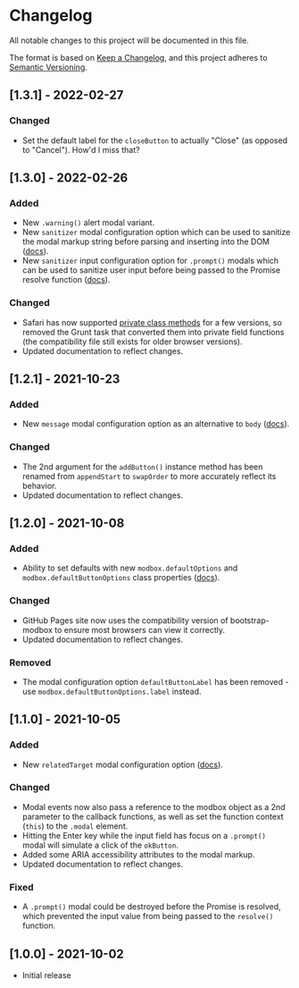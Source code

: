 # Changelog
All notable changes to this project will be documented in this file.

The format is based on [Keep a Changelog](https://keepachangelog.com/), and this project adheres to [Semantic Versioning](https://semver.org/).


## [1.3.1] - 2022-02-27
### Changed
- Set the default label for the `closeButton` to actually "Close" (as opposed to "Cancel").  How'd I miss that?


## [1.3.0] - 2022-02-26
### Added
- New `.warning()` alert modal variant.
- New `sanitizer` modal configuration option which can be used to sanitize the modal markup string before parsing and inserting into the DOM ([docs](https://erobertson42.github.io/bootstrap-modbox/docs.html#options-sanitizer)).
- New `sanitizer` input configuration option for `.prompt()` modals which can be used to sanitize user input before being passed to the Promise resolve function ([docs](https://erobertson42.github.io/bootstrap-modbox/docs.html#options-input)).

### Changed
- Safari has now supported [private class methods](https://caniuse.com/mdn-javascript_classes_private_class_methods) for a few versions, so removed the Grunt task that converted them into private field functions (the compatibility file still exists for older browser versions).
- Updated documentation to reflect changes.


## [1.2.1] - 2021-10-23
### Added
- New `message` modal configuration option as an alternative to `body` ([docs](https://erobertson42.github.io/bootstrap-modbox/docs.html#options-message)).

### Changed
- The 2nd argument for the `addButton()` instance method has been renamed from `appendStart` to `swapOrder` to more accurately reflect its behavior.
- Updated documentation to reflect changes.


## [1.2.0] - 2021-10-08
### Added
- Ability to set defaults with new `modbox.defaultOptions` and `modbox.defaultButtonOptions` class properties ([docs](https://erobertson42.github.io/bootstrap-modbox/docs.html#properties-defaultOptions)).

### Changed
- GitHub Pages site now uses the compatibility version of bootstrap-modbox to ensure most browsers can view it correctly.
- Updated documentation to reflect changes.

### Removed
- The modal configuration option `defaultButtonLabel` has been removed - use `modbox.defaultButtonOptions.label` instead.


## [1.1.0] - 2021-10-05
### Added
- New `relatedTarget` modal configuration option ([docs](https://erobertson42.github.io/bootstrap-modbox/docs.html#options-relatedTarget)).

### Changed
- Modal events now also pass a reference to the modbox object as a 2nd parameter to the callback functions, as well as set the function context (`this`) to the `.modal` element.
- Hitting the Enter key while the input field has focus on a `.prompt()` modal will simulate a click of the `okButton`.
- Added some ARIA accessibility attributes to the modal markup.
- Updated documentation to reflect changes.

### Fixed
- A `.prompt()` modal could be destroyed before the Promise is resolved, which prevented the input value from being passed to the `resolve()` function.


## [1.0.0] - 2021-10-02
- Initial release
